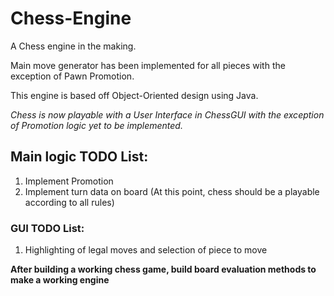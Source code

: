 # Chess-Engine

A Chess engine in the making.

Main move generator has been implemented for all pieces with the exception of Pawn Promotion.

This engine is based off Object-Oriented design using Java.

_Chess is now playable with a User Interface in ChessGUI with the exception of Promotion logic yet to be implemented._

## Main logic TODO List:
1) Implement Promotion 
2) Implement turn data on board (At this point, chess should be a playable according to all rules)

### GUI TODO List:
1) Highlighting of legal moves and selection of piece to move


**After building a working chess game, build board evaluation methods to make a working engine**
